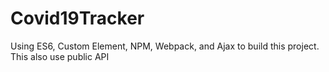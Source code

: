 # Covid19Tracker
Using ES6, Custom Element, NPM, Webpack, and Ajax to build this project. This also use public API
